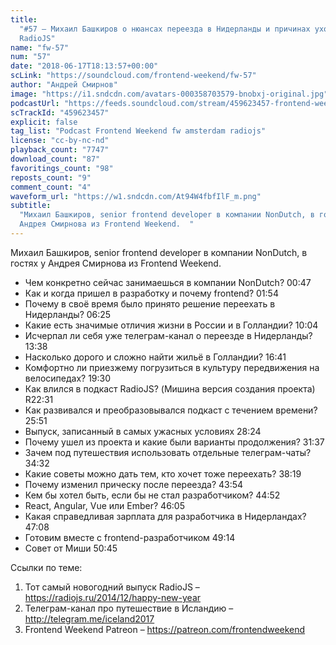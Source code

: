 ```yaml
---
title:
  "#57 – Михаил Башкиров о нюансах переезда в Нидерланды и причинах ухода из
  RadioJS"
name: "fw-57"
num: "57"
date: "2018-06-17T18:13:57+00:00"
scLink: "https://soundcloud.com/frontend-weekend/fw-57"
author: "Андрей Смирнов"
image: "https://i1.sndcdn.com/avatars-000358703579-bnobxj-original.jpg"
podcastUrl: "https://feeds.soundcloud.com/stream/459623457-frontend-weekend-fw-57.m4a"
scTrackId: "459623457"
explicit: false
tag_list: "Podcast Frontend Weekend fw amsterdam radiojs"
license: "cc-by-nc-nd"
playback_count: "7747"
download_count: "87"
favoritings_count: "98"
reposts_count: "9"
comment_count: "4"
waveform_url: "https://w1.sndcdn.com/At94W4fbfIlF_m.png"
subtitle:
  "Михаил Башкиров, senior frontend developer в компании NonDutch, в гостях у
  Андрея Смирнова из Frontend Weekend.  "
---
```


Михаил Башкиров, senior frontend developer в компании NonDutch, в гостях у
Андрея Смирнова из Frontend Weekend.

- Чем конкретно сейчас занимаешься в компании NonDutch?
  <timecode sec="47">00:47</timecode>
- Как и когда пришел в разработку и почему frontend?
  <timecode sec="114">01:54</timecode>
- Почему в своё время было принято решение переехать в Нидерланды?
  <timecode sec="385">06:25</timecode>
- Какие есть значимые отличия жизни в России и в Голландии?
  <timecode sec="604">10:04</timecode>
- Исчерпал ли себя уже телеграм-канал о переезде в Нидерланды?
  <timecode sec="818">13:38</timecode>
- Насколько дорого и сложно найти жильё в Голландии?
  <timecode sec="1001">16:41</timecode>
- Комфортно ли приезжему погрузиться в культуру передвижения на велосипедах?
  <timecode sec="1170">19:30</timecode>
- Как влился в подкаст RadioJS? (Мишина версия создания проекта)
  R<timecode sec="1351">22:31</timecode>
- Как развивался и преобразовывался подкаст с течением времени?
  <timecode sec="1551">25:51</timecode>
- Выпуск, записанный в самых ужасных условиях
  <timecode sec="1704">28:24</timecode>
- Почему ушел из проекта и какие были варианты продолжения?
  <timecode sec="1897">31:37</timecode>
- Зачем под путешествия использовать отдельные телеграм-чаты?
  <timecode sec="2072">34:32</timecode>
- Какие советы можно дать тем, кто хочет тоже переехать?
  <timecode sec="2299">38:19</timecode>
- Почему изменил прическу после переезда? <timecode sec="2634">43:54</timecode>
- Кем бы хотел быть, если бы не стал разработчиком?
  <timecode sec="2692">44:52</timecode>
- React, Angular, Vue или Ember? <timecode sec="2765">46:05</timecode>
- Какая справедливая зарплата для разработчика в Нидерландах?
  <timecode sec="2828">47:08</timecode>
- Готовим вместе с frontend-разработчиком <timecode sec="2954">49:14</timecode>
- Совет от Миши <timecode sec="3045">50:45</timecode>

Ссылки по теме:

1. Тот самый новогодний выпуск RadioJS –
   <https://radiojs.ru/2014/12/happy-new-year>
2. Телеграм-канал про путешествие в Исландию – <http://telegram.me/iceland2017>
3. Frontend Weekend Patreon – <https://patreon.com/frontendweekend>
